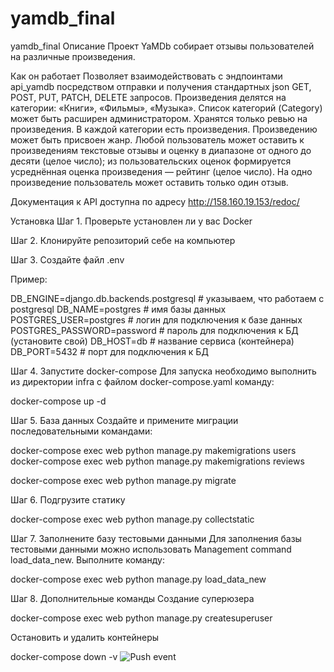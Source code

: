# yamdb_final
yamdb_final
Описание
Проект YaMDb собирает отзывы пользователей на различные произведения.

Как он работает
Позволяет взаимодействовать с эндпоинтами api_yamdb посредством отправки и получения стандартных json GET, POST, PUT, PATCH, DELETE запросов. Произведения делятся на категории: «Книги», «Фильмы», «Музыка». Список категорий (Category) может быть расширен администратором. Хранятся только ревью на произведения. В каждой категории есть произведения. Произведению может быть присвоен жанр. Любой пользователь может оставить к произведениям текстовые отзывы и оценку в диапазоне от одного до десяти (целое число); из пользовательских оценок формируется усреднённая оценка произведения — рейтинг (целое число). На одно произведение пользователь может оставить только один отзыв.

Документация к API доступна по адресу http://158.160.19.153/redoc/

Установка
Шаг 1. Проверьте установлен ли у вас Docker

Шаг 2. Клонируйте репозиторий себе на компьютер

Шаг 3. Создайте файл .env

Пример:

DB_ENGINE=django.db.backends.postgresql # указываем, что работаем с postgresql
DB_NAME=postgres # имя базы данных
POSTGRES_USER=postgres # логин для подключения к базе данных
POSTGRES_PASSWORD=password # пароль для подключения к БД (установите свой)
DB_HOST=db # название сервиса (контейнера)
DB_PORT=5432 # порт для подключения к БД 

Шаг 4. Запустите docker-compose
Для запуска необходимо выполнить из директории infra с файлом docker-compose.yaml команду:

docker-compose up -d

Шаг 5. База данных
Создайте и примените миграции последовательными командами:

docker-compose exec web python manage.py makemigrations users
docker-compose exec web python manage.py makemigrations reviews

docker-compose exec web python manage.py migrate


Шаг 6. Подгрузите статику


docker-compose exec web python manage.py collectstatic

Шаг 7. Заполнените базу тестовыми данными
Для заполнения базы тестовыми данными можно использовать Management command  load_data_new. Выполните команду:

docker-compose exec web python manage.py load_data_new

Шаг 8. Дополнительные команды
Создание суперюзера

docker-compose exec web python manage.py createsuperuser

Остановить и удалить контейнеры


docker-compose down -v
![Push event](https://github.com/github/docs/actions/workflows/yamdb_workflow.yml/badge.svg?event=push )


